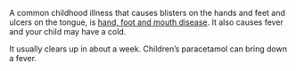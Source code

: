 A common childhood illness that causes blisters on the hands and feet and
ulcers on the tongue, is [hand, foot and mouth disease](http://www.nhs.uk/conditions/hand-foot-and-mouth-disease/Pages/Introduction.aspx).
It also causes fever and your child may have a cold.

It usually clears up in about a week. Children’s paracetamol can bring down a fever.

